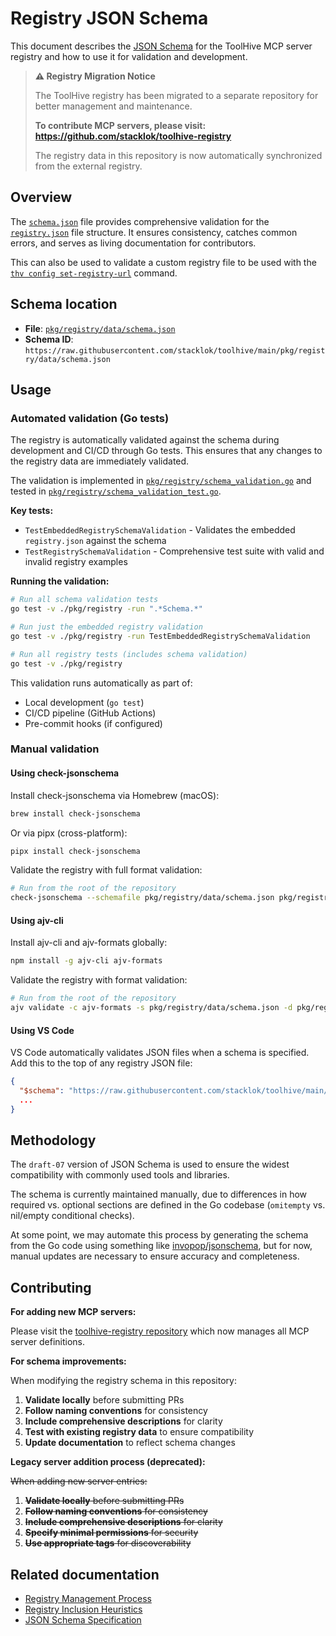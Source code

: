 # Registry JSON Schema

This document describes the [JSON Schema](https://json-schema.org/) for the
ToolHive MCP server registry and how to use it for validation and development.

> **⚠️ Registry Migration Notice**
>
> The ToolHive registry has been migrated to a separate repository for better management and maintenance.
>
> **To contribute MCP servers, please visit: https://github.com/stacklok/toolhive-registry**
>
> The registry data in this repository is now automatically synchronized from the external registry.

## Overview

The [`schema.json`](schema.json) file provides comprehensive validation for the
[`registry.json`](../../pkg/registry/data/registry.json) file structure. It
ensures consistency, catches common errors, and serves as living documentation
for contributors.

This can also be used to validate a custom registry file to be used with the
[`thv config set-registry-url`](../cli/thv_config_set-registry-url.md) command.

## Schema location

- **File**: [`pkg/registry/data/schema.json`](../../pkg/registry/data/schema.json)
- **Schema ID**:
  `https://raw.githubusercontent.com/stacklok/toolhive/main/pkg/registry/data/schema.json`

## Usage

### Automated validation (Go tests)

The registry is automatically validated against the schema during development
and CI/CD through Go tests. This ensures that any changes to the registry data
are immediately validated.

The validation is implemented in
[`pkg/registry/schema_validation.go`](../../pkg/registry/schema_validation.go)
and tested in
[`pkg/registry/schema_validation_test.go`](../../pkg/registry/schema_validation_test.go).

**Key tests:**

- `TestEmbeddedRegistrySchemaValidation` - Validates the embedded
  `registry.json` against the schema
- `TestRegistrySchemaValidation` - Comprehensive test suite with valid and
  invalid registry examples

**Running the validation:**

```bash
# Run all schema validation tests
go test -v ./pkg/registry -run ".*Schema.*"

# Run just the embedded registry validation
go test -v ./pkg/registry -run TestEmbeddedRegistrySchemaValidation

# Run all registry tests (includes schema validation)
go test -v ./pkg/registry
```

This validation runs automatically as part of:

- Local development (`go test`)
- CI/CD pipeline (GitHub Actions)
- Pre-commit hooks (if configured)

### Manual validation

#### Using check-jsonschema

Install check-jsonschema via Homebrew (macOS):

```bash
brew install check-jsonschema
```

Or via pipx (cross-platform):

```bash
pipx install check-jsonschema
```

Validate the registry with full format validation:

```bash
# Run from the root of the repository
check-jsonschema --schemafile pkg/registry/data/schema.json pkg/registry/data/registry.json
```

#### Using ajv-cli

Install ajv-cli and ajv-formats globally:

```bash
npm install -g ajv-cli ajv-formats
```

Validate the registry with format validation:

```bash
# Run from the root of the repository
ajv validate -c ajv-formats -s pkg/registry/data/schema.json -d pkg/registry/data/registry.json
```

#### Using VS Code

VS Code automatically validates JSON files when a schema is specified. Add this
to the top of any registry JSON file:

```json
{
  "$schema": "https://raw.githubusercontent.com/stacklok/toolhive/main/pkg/registry/data/schema.json",
  ...
}
```

## Methodology

The `draft-07` version of JSON Schema is used to ensure the widest compatibility
with commonly used tools and libraries.

The schema is currently maintained manually, due to differences in how required
vs. optional sections are defined in the Go codebase (`omitempty` vs. nil/empty
conditional checks).

At some point, we may automate this process by generating the schema from the Go
code using something like
[invopop/jsonschema](https://github.com/invopop/jsonschema), but for now, manual
updates are necessary to ensure accuracy and completeness.

## Contributing

**For adding new MCP servers:**

Please visit the [toolhive-registry repository](https://github.com/stacklok/toolhive-registry) which now manages all MCP server definitions.

**For schema improvements:**

When modifying the registry schema in this repository:

1. **Validate locally** before submitting PRs
2. **Follow naming conventions** for consistency
3. **Include comprehensive descriptions** for clarity
4. **Test with existing registry data** to ensure compatibility
5. **Update documentation** to reflect schema changes

**Legacy server addition process (deprecated):**

~~When adding new server entries:~~
1. ~~**Validate locally** before submitting PRs~~
2. ~~**Follow naming conventions** for consistency~~
3. ~~**Include comprehensive descriptions** for clarity~~
4. ~~**Specify minimal permissions** for security~~
5. ~~**Use appropriate tags** for discoverability~~

## Related documentation

- [Registry Management Process](management.md)
- [Registry Inclusion Heuristics](heuristics.md)
- [JSON Schema Specification](https://json-schema.org/)
